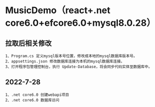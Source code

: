# MusicDemo（react+.net core6.0+efcore6.0+mysql8.0.28）
## 拉取后相关修改
	1、Program.cs 定义mysql版本号位置，修改成本地的mysql数据库版本号。
	2、appsettings.json 修改数据库连接为本机的mysql数据库连接。
	3、打开程序包管理控制台，执行 Update-Database，将会同步代码实体至数据库中。

## 2022-7-28 
	1、.net core6.0 创建webapi项目
	2、.net core6.0 数据库访问
